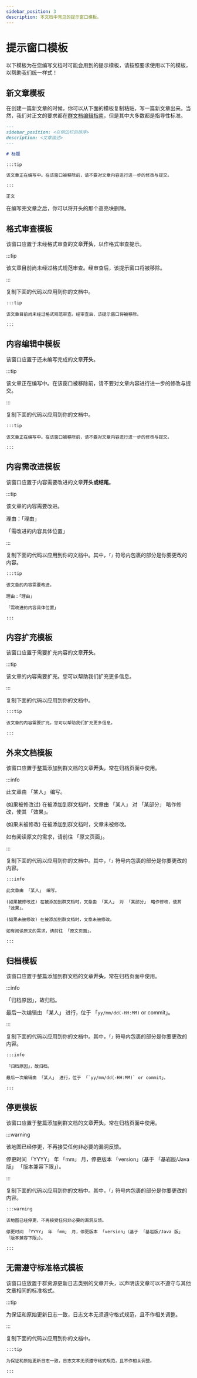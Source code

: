 ```yaml
---
sidebar_position: 3
description: 本文档中常见的提示窗口模板。
---
```


# 提示窗口模板

以下模板为在您编写文档时可能会用到的提示模板，请按照要求使用以下的模板，以帮助我们统一样式！

## 新文章模板

在创建一篇新文章的时候，你可以从下面的模板复制粘贴，写一篇新文章出来。当然，我们对正文的要求都在[群文档编辑指南](./contributing)，但是其中大多数都是指导性标准。

```markdown
---
sidebar_position: <在侧边栏的排序>
description: <文章描述>
---

# 标题

:::tip

该文章正在编写中。在该窗口被移除前，请不要对文章内容进行进一步的修改与提交。

:::

正文
```

在编写完文章之后，你可以将开头的那个高亮块删除。

## 格式审查模板

该窗口应置于未经格式审查的文章**开头**，以作格式审查提示。

:::tip

该文章目前尚未经过格式规范审查。经审查后，该提示窗口将被移除。

:::

复制下面的代码以应用到你的文档中。

```plaintext
:::tip

该文章目前尚未经过格式规范审查。经审查后，该提示窗口将被移除。

:::
```

## 内容编辑中模板

该窗口应置于还未编写完成的文章**开头**。

:::tip

该文章正在编写中。在该窗口被移除前，请不要对文章内容进行进一步的修改与提交。

:::

复制下面的代码以应用到你的文档中。

```plaintext
:::tip

该文章正在编写中。在该窗口被移除前，请不要对文章内容进行进一步的修改与提交。

:::
```

## 内容需改进模板

该窗口应置于内容需要改进的文章**开头或结尾**。

:::tip

该文章的内容需要改进。

理由：「理由」

「需改进的内容具体位置」

:::

复制下面的代码以应用到你的文档中。其中，`「」`符号内包裹的部分是你要更改的内容。

```plaintext
:::tip

该文章的内容需要改进。

理由：「理由」

「需改进的内容具体位置」

:::
```

## 内容扩充模板

该窗口应置于需要扩充内容的文章**开头**。

:::tip

该文章的内容需要扩充。您可以帮助我们扩充更多信息。

:::

复制下面的代码以应用到你的文档中。

```plaintext
:::tip

该文章的内容需要扩充。您可以帮助我们扩充更多信息。

:::
```

## 外来文档模板

该窗口应置于整篇添加到群文档的文章**开头**，常在归档页面中使用。

:::info

此文章由 「某人」 编写。

(如果被修改过) 在被添加到群文档时，文章由 「某人」 对 「某部分」 略作修改，使其 「效果」。

(如果未被修改) 在被添加到群文档时，文章未被修改。

如有阅读原文的需求，请前往 「原文页面」。

:::

复制下面的代码以应用到你的文档中。其中，`「」`符号内包裹的部分是你要更改的内容。

```plaintext
:::info

此文章由 「某人」 编写。

(如果被修改过) 在被添加到群文档时，文章由 「某人」 对 「某部分」 略作修改，使其 「效果」。

(如果未被修改) 在被添加到群文档时，文章未被修改。

如有阅读原文的需求，请前往 「原文页面」。

:::
```

## 归档模板

该窗口应置于整篇添加到群文档的文章**开头**，常在归档页面中使用。

:::info

「归档原因」，故归档。

最后一次编辑由 「某人」 进行，位于 「`yy/mm/dd(-HH:MM)` or commit」。

:::

复制下面的代码以应用到你的文档中。其中，`「」`符号内包裹的部分是你要更改的内容。

```plaintext
:::info

「归档原因」，故归档。

最后一次编辑由 「某人」 进行，位于 「`yy/mm/dd(-HH:MM)` or commit」。

:::
```

## 停更模板

该窗口应置于整篇添加到群文档的文章**开头**，常在归档页面中使用。

:::warning

该地图已经停更，不再接受任何非必要的漏洞反馈。

停更时间 「YYYY」 年 「mm」 月，停更版本 「version」（基于 「基岩版/Java 版」 「版本兼容下限」）。

:::

复制下面的代码以应用到你的文档中。其中，`「」`符号内包裹的部分是你要更改的内容。

```plaintext
:::warning

该地图已经停更，不再接受任何非必要的漏洞反馈。

停更时间 「YYYY」 年 「mm」 月，停更版本 「version」（基于 「基岩版/Java 版」 「版本兼容下限」）。

:::
```

## 无需遵守标准格式模板

该窗口应放置于群资源更新日志类别的文章开头，以声明该文章可以不遵守与其他文章相同的标准格式。

:::tip

为保证和原始更新日志一致，日志文本无须遵守格式规范，且不作相关调整。

:::

复制下面的代码以应用到你的文档中。

```plaintext
:::tip

为保证和原始更新日志一致，日志文本无须遵守格式规范，且不作相关调整。

:::
```
